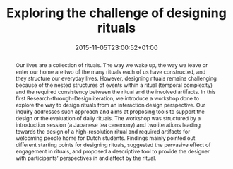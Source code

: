 ---
slug: exploring-the-challenge-of-designing-rituals
title: Exploring the challenge of designing rituals
layout: publi
searchFilter: Publication
searchWeight: 8
publitype: inproceedings
subsection: conference
everyday: true
researchpage: true
research: 
    -  everyday
institution:
    heig: 1
    logo: TUe
    short: 'TU/e'
    name: "Eindhoven University of Technology"
    web: "https://www.tue.nl/en/"
    colo: "#c72125"
date: 2015-11-05T23:00:52+01:00
shortConf: "IASDR 2015"
citation:
    authors:
        1: ["Levy", "Pierre", "P."]
    year: 2015
    title: "Exploring the challenge of designing rituals"
    proceedings: "the Proceedings of 6th International Congress of International Association of Societies of Design Research, IASDR 2015"
    editors:
        1: ["Popovic", "Victor", "V."]
        2: ["Blackler", "A.", "A."]
        3: ["Kraal", "B.", "B."]
    firstpage: "online"
    publisher: ["Queensland University of Technology", "Brisbane, Australia"]
reference: "Lévy, P. (2015). Exploring the challenge of designing rituals. In V., Popovic, A., Blackler, & B., Kraal (Eds.), the Proceedings of 6th International Congress of International Association of Societies of Design Research, IASDR 2015. Brisbane, Australia: Queensland University of Technology."
abstract: "Our lives are a collection of rituals. The way we wake up, the way we leave or enter our home are two of the many rituals each of us have constructed, and they structure our everyday lives. However, designing rituals remains challenging because of the nested structures of events within a ritual (temporal complexity) and the required consistency between the ritual and the involved artifacts. In this first Research-through-Design iteration, we introduce a workshop done to explore the way to design rituals from an interaction design perspective. Our inquiry addresses such approach and aims at proposing tools to support the design or the evaluation of daily rituals. The workshop was structured by a introduction session (a Japanese tea ceremony) and two iterations leading towards the design of a high-resolution ritual and required artifacts for welcoming people home for Dutch students. Findings mainly pointed out different starting points for designing rituals, suggested the pervasive effect of engagement in rituals, and proposed a descriptive tool to provide the designer with participants’ perspectives in and affect by the ritual."
link:
    1: ["paper", "paper", "https://1drv.ms/b/s!AnQx_v88q65Qv4RIDRBoveQZ-hIwsA?e=jy0HZy"]
---